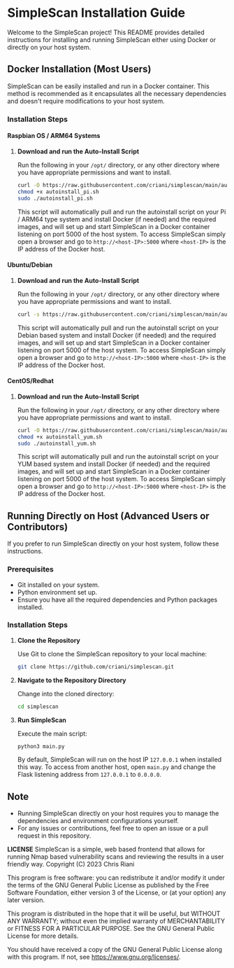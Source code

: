# SimpleScan Installation Guide

Welcome to the SimpleScan project! This README provides detailed instructions for installing and running SimpleScan either using Docker or directly on your host system.

## Docker Installation (Most Users)

SimpleScan can be easily installed and run in a Docker container. This method is recommended as it encapsulates all the necessary dependencies and doesn't require modifications to your host system.

### Installation Steps
#### Raspbian OS / ARM64 Systems

1. **Download and run the Auto-Install Script**

   Run the following in your `/opt/` directory, or any other directory where you have appropriate permissions and want to install.

   ```sh
   curl -O https://raw.githubusercontent.com/criani/simplescan/main/autoinstall_pi.sh
   chmod +x autoinstall_pi.sh
   sudo ./autoinstall_pi.sh
   ```
   This script will automatically pull and run the autoinstall script on your Pi / ARM64 type system and install Docker (if needed) and the required images, and will set up and start SimpleScan in a Docker container listening on port 5000 of the host system.
   To access SimpleScan simply open a browser and go to `http://<host-IP>:5000` where `<host-IP>` is the IP address of the Docker host.

#### Ubuntu/Debian

1. **Download and run the Auto-Install Script**

   Run the following in your `/opt/` directory, or any other directory where you have appropriate permissions and want to install.

   ```sh
   curl -s https://raw.githubusercontent.com/criani/simplescan/main/autoinstall.sh | sudo bash
   ```
   This script will automatically pull and run the autoinstall script on your Debian based system and install Docker (if needed) and the required images, and will set up and start SimpleScan in a Docker container listening on port 5000 of the host system.
   To access SimpleScan simply open a browser and go to `http://<host-IP>:5000` where `<host-IP>` is the IP address of the Docker host.

#### CentOS/Redhat

1. **Download and run the Auto-Install Script**

   Run the following in your `/opt/` directory, or any other directory where you have appropriate permissions and want to install.

   ```sh
   curl -O https://raw.githubusercontent.com/criani/simplescan/main/autoinstall_yum.sh
   chmod +x autoinstall_yum.sh
   sudo ./autoinstall_yum.sh
   ```
   This script will automatically pull and run the autoinstall script on your YUM based system and install Docker (if needed) and the required images, and will set up and start SimpleScan in a Docker container listening on port 5000 of the host system.
   To access SimpleScan simply open a browser and go to `http://<host-IP>:5000` where `<host-IP>` is the IP address of the Docker host.

## Running Directly on Host (Advanced Users or Contributors)

If you prefer to run SimpleScan directly on your host system, follow these instructions.

### Prerequisites

- Git installed on your system.
- Python environment set up.
- Ensure you have all the required dependencies and Python packages installed.

### Installation Steps

1. **Clone the Repository**

   Use Git to clone the SimpleScan repository to your local machine:

   ```sh
   git clone https://github.com/criani/simplescan.git
   ```

2. **Navigate to the Repository Directory**

   Change into the cloned directory:

   ```sh
   cd simplescan
   ```

3. **Run SimpleScan**

   Execute the main script:

   ```sh
   python3 main.py
   ```

   By default, SimpleScan will run on the host IP `127.0.0.1` when installed this way. To access from another host, open `main.py` and change the Flask listening address from `127.0.0.1` to `0.0.0.0`.

## Note

- Running SimpleScan directly on your host requires you to manage the dependencies and environment configurations yourself.
- For any issues or contributions, feel free to open an issue or a pull request in this repository.

**LICENSE**
SimpleScan is a simple, web based frontend that allows for running Nmap based vulnerability scans and reviewing the results in a user friendly way. 
Copyright (C) 2023  Chris Riani

This program is free software: you can redistribute it and/or modify
it under the terms of the GNU General Public License as published by
the Free Software Foundation, either version 3 of the License, or
(at your option) any later version.

This program is distributed in the hope that it will be useful,
but WITHOUT ANY WARRANTY; without even the implied warranty of
MERCHANTABILITY or FITNESS FOR A PARTICULAR PURPOSE.  See the
GNU General Public License for more details.

You should have received a copy of the GNU General Public License
along with this program.  If not, see <https://www.gnu.org/licenses/>.